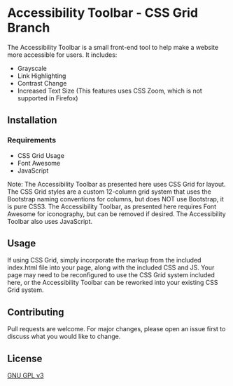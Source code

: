 # Accessibility Toolbar - CSS Grid Branch

The Accessibility Toolbar is a small front-end tool to help make a website more accessible for users. It includes:
* Grayscale
* Link Highlighting
* Contrast Change
* Increased Text Size (This features uses CSS Zoom, which is not supported in Firefox)


## Installation

### Requirements
* CSS Grid Usage
* Font Awesome
* JavaScript

Note: The Accessibility Toolbar as presented here uses CSS Grid for layout. The CSS Grid styles are a custom 12-column grid system that uses the Bootstrap naming conventions for columns, but does NOT use Bootstrap, it is pure CSS3. The Accessibility Toolbar, as presented here requires Font Awesome for iconography, but can be removed if desired. The Accessibility Toolbar also uses JavaScript.

## Usage
If using CSS Grid, simply incorporate the markup from the included index.html file into your page, along with the included CSS and JS. Your page may need to be reconfigured to use the CSS Grid system included here, or the Accessibility Toolbar can be reworked into your existing CSS Grid system.

## Contributing
Pull requests are welcome. For major changes, please open an issue first to discuss what you would like to change.

## License
[GNU GPL v3](https://www.gnu.org/licenses/gpl-3.0.en.html)
